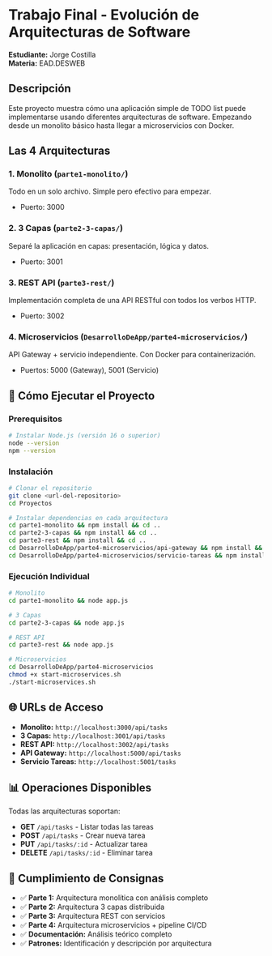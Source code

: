 # Trabajo Final - Evolución de Arquitecturas de Software

**Estudiante:** Jorge Costilla  
**Materia:** EAD.DESWEB  

## Descripción

Este proyecto muestra cómo una aplicación simple de TODO list puede implementarse usando diferentes arquitecturas de software. Empezando desde un monolito básico hasta llegar a microservicios con Docker.

## Las 4 Arquitecturas

### 1. Monolito (`parte1-monolito/`)
Todo en un solo archivo. Simple pero efectivo para empezar.
- Puerto: 3000

### 2. 3 Capas (`parte2-3-capas/`)
Separé la aplicación en capas: presentación, lógica y datos.
- Puerto: 3001

### 3. REST API (`parte3-rest/`)
Implementación completa de una API RESTful con todos los verbos HTTP.
- Puerto: 3002

### 4. Microservicios (`DesarrolloDeApp/parte4-microservicios/`)
API Gateway + servicio independiente. Con Docker para containerización.
- Puertos: 5000 (Gateway), 5001 (Servicio)

## 🚀 Cómo Ejecutar el Proyecto

### Prerequisitos
```bash
# Instalar Node.js (versión 16 o superior)
node --version
npm --version
```

### Instalación
```bash
# Clonar el repositorio
git clone <url-del-repositorio>
cd Proyectos

# Instalar dependencias en cada arquitectura
cd parte1-monolito && npm install && cd ..
cd parte2-3-capas && npm install && cd ..
cd parte3-rest && npm install && cd ..
cd DesarrolloDeApp/parte4-microservicios/api-gateway && npm install && cd ../../..
cd DesarrolloDeApp/parte4-microservicios/servicio-tareas && npm install && cd ../../..
```

### Ejecución Individual
```bash
# Monolito
cd parte1-monolito && node app.js

# 3 Capas  
cd parte2-3-capas && node app.js

# REST API
cd parte3-rest && node app.js

# Microservicios
cd DesarrolloDeApp/parte4-microservicios
chmod +x start-microservices.sh
./start-microservices.sh
```

## 🌐 URLs de Acceso

- **Monolito:** `http://localhost:3000/api/tasks`
- **3 Capas:** `http://localhost:3001/api/tasks`
- **REST API:** `http://localhost:3002/api/tasks`
- **API Gateway:** `http://localhost:5000/api/tasks`
- **Servicio Tareas:** `http://localhost:5001/tasks`

## 📊 Operaciones Disponibles

Todas las arquitecturas soportan:
- **GET** `/api/tasks` - Listar todas las tareas
- **POST** `/api/tasks` - Crear nueva tarea
- **PUT** `/api/tasks/:id` - Actualizar tarea
- **DELETE** `/api/tasks/:id` - Eliminar tarea

## 🎯 Cumplimiento de Consignas

- ✅ **Parte 1:** Arquitectura monolítica con análisis completo
- ✅ **Parte 2:** Arquitectura 3 capas distribuida
- ✅ **Parte 3:** Arquitectura REST con servicios
- ✅ **Parte 4:** Arquitectura microservicios + pipeline CI/CD
- ✅ **Documentación:** Análisis teórico completo
- ✅ **Patrones:** Identificación y descripción por arquitectura

